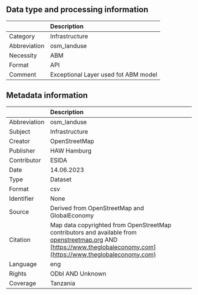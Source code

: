 ## Data type and processing information 

|              | Description                          |
|:-------------|:-------------------------------------|
| Category     | Infrastructure                       |
| Abbreviation | osm_landuse                          |
| Necessity    | ABM                                  |
| Format       | API                                  |
| Comment      | Exceptional Layer used fot ABM model |

## Metadata information 

|              | Description                                                                                                                                                                             |
|:-------------|:----------------------------------------------------------------------------------------------------------------------------------------------------------------------------------------|
| Abbreviation | osm_landuse                                                                                                                                                                             |
| Subject      | Infrastructure                                                                                                                                                                          |
| Creator      | OpenStreetMap                                                                                                                                                                           |
| Publisher    | HAW Hamburg                                                                                                                                                                             |
| Contributor  | ESIDA                                                                                                                                                                                   |
| Date         | 14.06.2023                                                                                                                                                                              |
| Type         | Dataset                                                                                                                                                                                 |
| Format       | csv                                                                                                                                                                                     |
| Identifier   | None                                                                                                                                                                                    |
| Source       | Derived from OpenStreetMap and GlobalEconomy                                                                                                                                            |
| Citation     | Map data copyrighted from OpenStreetMap contributors and available from [openstreetmap.org](openstreetmap.org) AND [https://www.theglobaleconomy.com](https://www.theglobaleconomy.com) |
| Language     | eng                                                                                                                                                                                     |
| Rights       | ODbl AND Unknown                                                                                                                                                                        |
| Coverage     | Tanzania                                                                                                                                                                                |